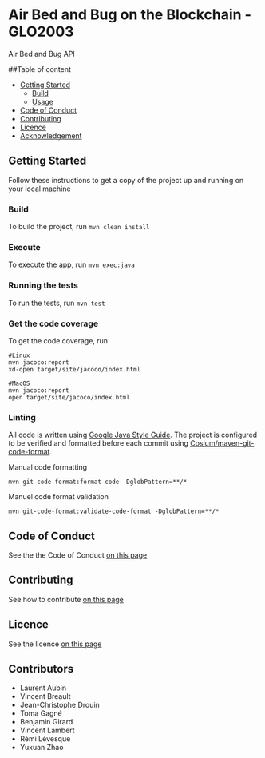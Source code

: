 # Air Bed and Bug on the Blockchain - GLO2003

Air Bed and Bug API

##Table of content

- [Getting Started](#getting-started)
    - [Build](#build)
    - [Usage](#usage)
- [Code of Conduct](#code-of-conduct)
- [Contributing](#contributing)
- [Licence](#licence)
- [Acknowledgement]()


## Getting Started

Follow these instructions to get a copy of the project up and running on your local machine

### Build

To build the project, run ``mvn clean install``  

### Execute

To execute the app, run ``mvn exec:java``

### Running the tests

To run the tests, run ``mvn test``


### Get the code coverage

To get the code coverage, run  

    #Linux
    mvn jacoco:report
    xd-open target/site/jacoco/index.html
    
    #MacOS
    mvn jacoco:report
    open target/site/jacoco/index.html

### Linting

All code is written using [Google Java Style Guide](https://google.github.io/styleguide/javaguide.html).
The project is configured to be verified and formatted before each commit using [Cosium/maven-git-code-format](https://github.com/Cosium/maven-git-code-format).

Manual code formatting

    mvn git-code-format:format-code -DglobPattern=**/*

Manuel code format validation
    
    mvn git-code-format:validate-code-format -DglobPattern=**/*

## Code of Conduct

See the the Code of Conduct [on this page](https://github.com/glo2003/glo2003-h2020-eq05/blob/master/CODE_OF_CONDUCT.md)

## Contributing

See how to contribute [on this page](https://github.com/glo2003/glo2003-h2020-eq05/blob/master/CONTRIBUTING.md)

## Licence

See the licence [on this page](https://github.com/glo2003/glo2003-h2020-eq05/blob/master/LICENCE.md)


## Contributors
- Laurent Aubin
- Vincent Breault
- Jean-Christophe Drouin
- Toma Gagné
- Benjamin Girard
- Vincent Lambert
- Rémi Lévesque
- Yuxuan Zhao
